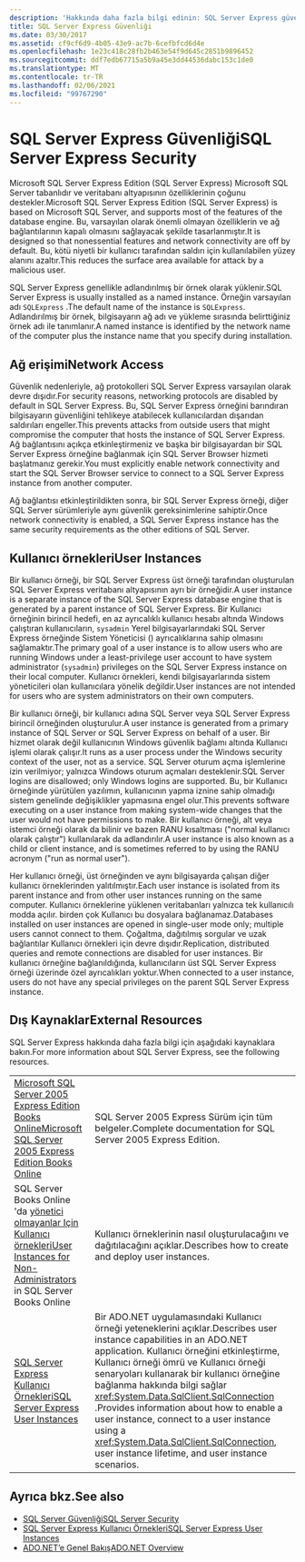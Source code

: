 ```yaml
---
description: 'Hakkında daha fazla bilgi edinin: SQL Server Express güvenliği'
title: SQL Server Express Güvenliği
ms.date: 03/30/2017
ms.assetid: cf9cf6d9-4b05-43e9-ac7b-6cefbfcd6d4e
ms.openlocfilehash: 1e23c418c28fb2b463e54f9d645c2851b9896452
ms.sourcegitcommit: ddf7edb67715a5b9a45e3dd44536dabc153c1de0
ms.translationtype: MT
ms.contentlocale: tr-TR
ms.lasthandoff: 02/06/2021
ms.locfileid: "99767290"
---
```

# <a name="sql-server-express-security"></a><span data-ttu-id="a0d6a-103">SQL Server Express Güvenliği</span><span class="sxs-lookup"><span data-stu-id="a0d6a-103">SQL Server Express Security</span></span>

<span data-ttu-id="a0d6a-104">Microsoft SQL Server Express Edition (SQL Server Express) Microsoft SQL Server tabanlıdır ve veritabanı altyapısının özelliklerinin çoğunu destekler.</span><span class="sxs-lookup"><span data-stu-id="a0d6a-104">Microsoft SQL Server Express Edition (SQL Server Express) is based on Microsoft SQL Server, and supports most of the features of the database engine.</span></span> <span data-ttu-id="a0d6a-105">Bu, varsayılan olarak önemli olmayan özelliklerin ve ağ bağlantılarının kapalı olmasını sağlayacak şekilde tasarlanmıştır.</span><span class="sxs-lookup"><span data-stu-id="a0d6a-105">It is designed so that nonessential features and network connectivity are off by default.</span></span> <span data-ttu-id="a0d6a-106">Bu, kötü niyetli bir kullanıcı tarafından saldırı için kullanılabilen yüzey alanını azaltır.</span><span class="sxs-lookup"><span data-stu-id="a0d6a-106">This reduces the surface area available for attack by a malicious user.</span></span>  
  
 <span data-ttu-id="a0d6a-107">SQL Server Express genellikle adlandırılmış bir örnek olarak yüklenir.</span><span class="sxs-lookup"><span data-stu-id="a0d6a-107">SQL Server Express is usually installed as a named instance.</span></span> <span data-ttu-id="a0d6a-108">Örneğin varsayılan adı `SQLExpress` .</span><span class="sxs-lookup"><span data-stu-id="a0d6a-108">The default name of the instance is `SQLExpress`.</span></span> <span data-ttu-id="a0d6a-109">Adlandırılmış bir örnek, bilgisayarın ağ adı ve yükleme sırasında belirttiğiniz örnek adı ile tanımlanır.</span><span class="sxs-lookup"><span data-stu-id="a0d6a-109">A named instance is identified by the network name of the computer plus the instance name that you specify during installation.</span></span>  
  
## <a name="network-access"></a><span data-ttu-id="a0d6a-110">Ağ erişimi</span><span class="sxs-lookup"><span data-stu-id="a0d6a-110">Network Access</span></span>  

 <span data-ttu-id="a0d6a-111">Güvenlik nedenleriyle, ağ protokolleri SQL Server Express varsayılan olarak devre dışıdır.</span><span class="sxs-lookup"><span data-stu-id="a0d6a-111">For security reasons, networking protocols are disabled by default in SQL Server Express.</span></span> <span data-ttu-id="a0d6a-112">Bu, SQL Server Express örneğini barındıran bilgisayarın güvenliğini tehlikeye atabilecek kullanıcılardan dışarıdan saldırıları engeller.</span><span class="sxs-lookup"><span data-stu-id="a0d6a-112">This prevents attacks from outside users that might compromise the computer that hosts the instance of SQL Server Express.</span></span> <span data-ttu-id="a0d6a-113">Ağ bağlantısını açıkça etkinleştirmeniz ve başka bir bilgisayardan bir SQL Server Express örneğine bağlanmak için SQL Server Browser hizmeti başlatmanız gerekir.</span><span class="sxs-lookup"><span data-stu-id="a0d6a-113">You must explicitly enable network connectivity and start the SQL Server Browser service to connect to a SQL Server Express instance from another computer.</span></span>  
  
 <span data-ttu-id="a0d6a-114">Ağ bağlantısı etkinleştirildikten sonra, bir SQL Server Express örneği, diğer SQL Server sürümleriyle aynı güvenlik gereksinimlerine sahiptir.</span><span class="sxs-lookup"><span data-stu-id="a0d6a-114">Once network connectivity is enabled, a SQL Server Express instance has the same security requirements as the other editions of SQL Server.</span></span>  
  
## <a name="user-instances"></a><span data-ttu-id="a0d6a-115">Kullanıcı örnekleri</span><span class="sxs-lookup"><span data-stu-id="a0d6a-115">User Instances</span></span>  

 <span data-ttu-id="a0d6a-116">Bir kullanıcı örneği, bir SQL Server Express üst örneği tarafından oluşturulan SQL Server Express veritabanı altyapısının ayrı bir örneğidir.</span><span class="sxs-lookup"><span data-stu-id="a0d6a-116">A user instance is a separate instance of the SQL Server Express database engine that is generated by a parent instance of SQL Server Express.</span></span> <span data-ttu-id="a0d6a-117">Bir Kullanıcı örneğinin birincil hedefi, en az ayrıcalıklı kullanıcı hesabı altında Windows çalıştıran kullanıcıların, `sysadmin` Yerel bilgisayarlarındaki SQL Server Express örneğinde Sistem Yöneticisi () ayrıcalıklarına sahip olmasını sağlamaktır.</span><span class="sxs-lookup"><span data-stu-id="a0d6a-117">The primary goal of a user instance is to allow users who are running Windows under a least-privilege user account to have system administrator (`sysadmin`) privileges on the SQL Server Express instance on their local computer.</span></span> <span data-ttu-id="a0d6a-118">Kullanıcı örnekleri, kendi bilgisayarlarında sistem yöneticileri olan kullanıcılara yönelik değildir.</span><span class="sxs-lookup"><span data-stu-id="a0d6a-118">User instances are not intended for users who are system administrators on their own computers.</span></span>  
  
 <span data-ttu-id="a0d6a-119">Bir kullanıcı örneği, bir kullanıcı adına SQL Server veya SQL Server Express birincil örneğinden oluşturulur.</span><span class="sxs-lookup"><span data-stu-id="a0d6a-119">A user instance is generated from a primary instance of SQL Server or SQL Server Express on behalf of a user.</span></span> <span data-ttu-id="a0d6a-120">Bir hizmet olarak değil kullanıcının Windows güvenlik bağlamı altında Kullanıcı işlemi olarak çalışır.</span><span class="sxs-lookup"><span data-stu-id="a0d6a-120">It runs as a user process under the Windows security context of the user, not as a service.</span></span> <span data-ttu-id="a0d6a-121">SQL Server oturum açma işlemlerine izin verilmiyor; yalnızca Windows oturum açmaları desteklenir.</span><span class="sxs-lookup"><span data-stu-id="a0d6a-121">SQL Server logins are disallowed; only Windows logins are supported.</span></span> <span data-ttu-id="a0d6a-122">Bu, bir Kullanıcı örneğinde yürütülen yazılımın, kullanıcının yapma iznine sahip olmadığı sistem genelinde değişiklikler yapmasına engel olur.</span><span class="sxs-lookup"><span data-stu-id="a0d6a-122">This prevents software executing on a user instance from making system-wide changes that the user would not have permissions to make.</span></span> <span data-ttu-id="a0d6a-123">Bir kullanıcı örneği, alt veya istemci örneği olarak da bilinir ve bazen RANU kısaltması ("normal kullanıcı olarak çalıştır") kullanılarak da adlandırılır.</span><span class="sxs-lookup"><span data-stu-id="a0d6a-123">A user instance is also known as a child or client instance, and is sometimes referred to by using the RANU acronym ("run as normal user").</span></span>  
  
 <span data-ttu-id="a0d6a-124">Her kullanıcı örneği, üst örneğinden ve aynı bilgisayarda çalışan diğer kullanıcı örneklerinden yalıtılmıştır.</span><span class="sxs-lookup"><span data-stu-id="a0d6a-124">Each user instance is isolated from its parent instance and from other user instances running on the same computer.</span></span> <span data-ttu-id="a0d6a-125">Kullanıcı örneklerine yüklenen veritabanları yalnızca tek kullanıcılı modda açılır. birden çok Kullanıcı bu dosyalara bağlanamaz.</span><span class="sxs-lookup"><span data-stu-id="a0d6a-125">Databases installed on user instances are opened in single-user mode only; multiple users cannot connect to them.</span></span> <span data-ttu-id="a0d6a-126">Çoğaltma, dağıtılmış sorgular ve uzak bağlantılar Kullanıcı örnekleri için devre dışıdır.</span><span class="sxs-lookup"><span data-stu-id="a0d6a-126">Replication, distributed queries and remote connections are disabled for user instances.</span></span> <span data-ttu-id="a0d6a-127">Bir kullanıcı örneğine bağlanıldığında, kullanıcıların üst SQL Server Express örneği üzerinde özel ayrıcalıkları yoktur.</span><span class="sxs-lookup"><span data-stu-id="a0d6a-127">When connected to a user instance, users do not have any special privileges on the parent SQL Server Express instance.</span></span>  
  
## <a name="external-resources"></a><span data-ttu-id="a0d6a-128">Dış Kaynaklar</span><span class="sxs-lookup"><span data-stu-id="a0d6a-128">External Resources</span></span>  

 <span data-ttu-id="a0d6a-129">SQL Server Express hakkında daha fazla bilgi için aşağıdaki kaynaklara bakın.</span><span class="sxs-lookup"><span data-stu-id="a0d6a-129">For more information about SQL Server Express, see the following resources.</span></span>  
  
|||  
|-|-|  
|<span data-ttu-id="a0d6a-130">[Microsoft SQL Server 2005 Express Edition Books Online](/previous-versions/sql/sql-server-2005/ms165706(v=sql.90))</span><span class="sxs-lookup"><span data-stu-id="a0d6a-130">[Microsoft SQL Server 2005 Express Edition Books Online](/previous-versions/sql/sql-server-2005/ms165706(v=sql.90))</span></span>|<span data-ttu-id="a0d6a-131">SQL Server 2005 Express Sürüm için tüm belgeler.</span><span class="sxs-lookup"><span data-stu-id="a0d6a-131">Complete documentation for SQL Server 2005 Express Edition.</span></span>|  
|<span data-ttu-id="a0d6a-132">SQL Server Books Online 'da [yönetici olmayanlar Için Kullanıcı örnekleri](/previous-versions/sql/sql-server-2008/ms143684(v=sql.100))</span><span class="sxs-lookup"><span data-stu-id="a0d6a-132">[User Instances for Non-Administrators](/previous-versions/sql/sql-server-2008/ms143684(v=sql.100)) in SQL Server Books Online</span></span>|<span data-ttu-id="a0d6a-133">Kullanıcı örneklerinin nasıl oluşturulacağını ve dağıtılacağını açıklar.</span><span class="sxs-lookup"><span data-stu-id="a0d6a-133">Describes how to create and deploy user instances.</span></span>|  
|[<span data-ttu-id="a0d6a-134">SQL Server Express Kullanıcı Örnekleri</span><span class="sxs-lookup"><span data-stu-id="a0d6a-134">SQL Server Express User Instances</span></span>](sql-server-express-user-instances.md)|<span data-ttu-id="a0d6a-135">Bir ADO.NET uygulamasındaki Kullanıcı örneği yeteneklerini açıklar.</span><span class="sxs-lookup"><span data-stu-id="a0d6a-135">Describes user instance capabilities in an ADO.NET application.</span></span> <span data-ttu-id="a0d6a-136">Kullanıcı örneğini etkinleştirme, Kullanıcı örneği ömrü ve Kullanıcı örneği senaryoları kullanarak bir kullanıcı örneğine bağlanma hakkında bilgi sağlar <xref:System.Data.SqlClient.SqlConnection> .</span><span class="sxs-lookup"><span data-stu-id="a0d6a-136">Provides information about how to enable a user instance, connect to a user instance using a <xref:System.Data.SqlClient.SqlConnection>, user instance lifetime, and user instance scenarios.</span></span>|  
  
## <a name="see-also"></a><span data-ttu-id="a0d6a-137">Ayrıca bkz.</span><span class="sxs-lookup"><span data-stu-id="a0d6a-137">See also</span></span>

- [<span data-ttu-id="a0d6a-138">SQL Server Güvenliği</span><span class="sxs-lookup"><span data-stu-id="a0d6a-138">SQL Server Security</span></span>](sql-server-security.md)
- [<span data-ttu-id="a0d6a-139">SQL Server Express Kullanıcı Örnekleri</span><span class="sxs-lookup"><span data-stu-id="a0d6a-139">SQL Server Express User Instances</span></span>](sql-server-express-user-instances.md)
- [<span data-ttu-id="a0d6a-140">ADO.NET’e Genel Bakış</span><span class="sxs-lookup"><span data-stu-id="a0d6a-140">ADO.NET Overview</span></span>](../ado-net-overview.md)
